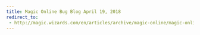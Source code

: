 ```yaml
---
title: Magic Online Bug Blog April 19, 2018
redirect_to:
 - http://magic.wizards.com/en/articles/archive/magic-online/magic-online-bug-blog-april-19-2018-2018-04-19
---
```

